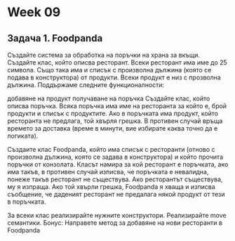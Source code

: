 # Week 09

## Задача 1. Foodpanda
Създайте система за обработка на поръчки на храна за вкъщи. Създайте клас, който описва ресторант. Всеки ресторант има име до 25 символа. Също така има и списък с произволна дължина (която се подава в конструктора) от продукти. Всеки продукт е низ с прозволна дължина. Поддържаме следните функционалности:

добавяне на продукт
получаване на поръчка
Създайте клас, който описва поръчка. Всяка поръчка има име на ресторанта за който е, брой продукти и списък с продуктите. Ако в поръчката има продукт, който ресторанта не предлага, той хвърля грешка. В противен случай връща времето за доставка (време в минути, вие избирате каква точно да е логиката).

Създаите клас Foodpanda, който има списък с ресторанти (отново с произволна дължина, която се задава в конструктора) и който прочита поръчки от конзолата. Класът намира за кой ресторант е поръчката, ако има такъв, в противен случай изписва, че поръчката е невалидна, понеже такъв ресторант не съществува. Ако ресторантът съществува, му я изпраща. Ако той хвърли грешка, Foodpanda я хваща и изписва съобщение, че даденият ресторант не предалага някой продукт от тези в поръчката.

За всеки клас реализирайте нужните конструктори. Реализирайте move семантики. Бонус: Направете метод за добавяне на нови ресторанти в Foodpanda

